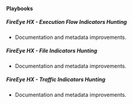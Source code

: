 
#### Playbooks
##### FireEye HX - Execution Flow Indicators Hunting
- Documentation and metadata improvements.

##### FireEye HX - File Indicators Hunting
- Documentation and metadata improvements.

##### FireEye HX - Traffic Indicators Hunting
- Documentation and metadata improvements.

